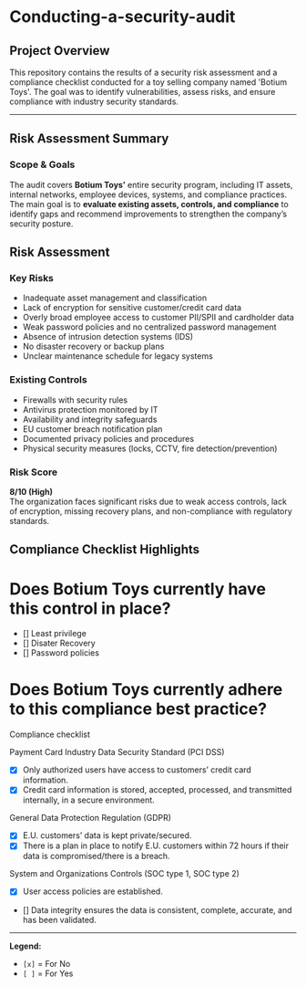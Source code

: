 # Conducting-a-security-audit
 
## Project Overview
This repository contains the results of a security risk assessment and a compliance checklist conducted for a toy selling company named 'Botium Toys'. The goal was to identify vulnerabilities, assess risks, and ensure compliance with industry security standards.

---
## Risk Assessment Summary

### Scope & Goals

The audit covers **Botium Toys’** entire security program, including IT assets, internal networks, employee devices, systems, and compliance practices.
The main goal is to **evaluate existing assets, controls, and compliance** to identify gaps and recommend improvements to strengthen the company’s security posture.

## Risk Assessment

### Key Risks

- Inadequate asset management and classification
- Lack of encryption for sensitive customer/credit card data
- Overly broad employee access to customer PII/SPII and cardholder data
- Weak password policies and no centralized password management
- Absence of intrusion detection systems (IDS)
- No disaster recovery or backup plans
- Unclear maintenance schedule for legacy systems

### Existing Controls

- Firewalls with security rules
- Antivirus protection monitored by IT
- Availability and integrity safeguards
- EU customer breach notification plan
- Documented privacy policies and procedures
- Physical security measures (locks, CCTV, fire detection/prevention)

### Risk Score

**8/10 (High)**  
The organization faces significant risks due to weak access controls, lack of encryption, missing recovery plans, and non-compliance with regulatory standards.

## Compliance Checklist Highlights

# Does Botium Toys currently have this control in place?
- [] Least privilege
- [] Disater Recovery
- [] Password policies
  
# Does Botium Toys currently adhere to this compliance best practice?

Compliance checklist

Payment Card Industry Data Security Standard (PCI DSS)
- [x] Only authorized users have access to customers’ credit card information. 
- [x] Credit card information is stored, accepted, processed, and transmitted internally, in a secure environment.

General Data Protection Regulation (GDPR)
- [x] E.U. customers’ data is kept private/secured.
- [x] There is a plan in place to notify E.U. customers within 72 hours if their data is compromised/there is a breach.

System and Organizations Controls (SOC type 1, SOC type 2) 
- [x] User access policies are established.
- [] Data integrity ensures the data is consistent, complete, accurate, and has been validated.

---

**Legend:**  
- `[x]` = For No 
- `[ ]` = For Yes
